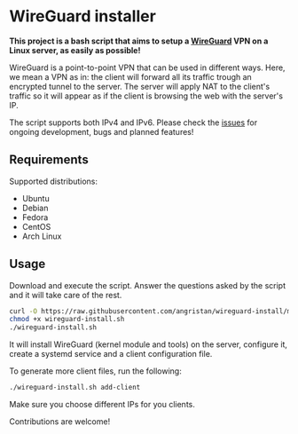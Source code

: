 # WireGuard installer

**This project is a bash script that aims to setup a [WireGuard](https://www.wireguard.com/) VPN on a Linux server, as easily as possible!**

WireGuard is a point-to-point VPN that can be used in different ways. Here, we mean a VPN as in: the client will forward all its traffic trough an encrypted tunnel to the server.
The server will apply NAT to the client's traffic so it will appear as if the client is browsing the web with the server's IP.

The script supports both IPv4 and IPv6. Please check the [issues](https://github.com/angristan/wireguard-install/issues) for ongoing development, bugs and planned features!

## Requirements

Supported distributions:

- Ubuntu
- Debian
- Fedora
- CentOS
- Arch Linux


## Usage

Download and execute the script. Answer the questions asked by the script and it will take care of the rest.

```bash
curl -O https://raw.githubusercontent.com/angristan/wireguard-install/master/wireguard-install.sh
chmod +x wireguard-install.sh
./wireguard-install.sh
```

It will install WireGuard (kernel module and tools) on the server, configure it, create a systemd service and a client configuration file.

To generate more client files, run the following:

```sh
./wireguard-install.sh add-client
```

Make sure you choose different IPs for you clients.

Contributions are welcome!
